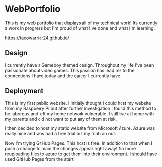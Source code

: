 # WebPortfolio
This is my web portfolio that displays all of my technical work! Its currently a work in progress but I'm proud of what I've done and what I'm learning.

https://tacowarrior24.github.io/

## Design
I currently have a Gameboy themed design. Throughout my life I've been passionate about video games. This passion has lead me to the connections I have today and the career I currently have.

## Deployment
This is my first public website. I initially thought I could host my website from my Raspberry Pi but after further investigation I found this method to be laborous and left my home network vulnerable. I still live at home with my parents and did not want to put any of them at risk. 

I then decided to host my static website from Microsoft Azure. Azure was really nice and was had a free trial but my trial ran out.

Now I'm trying GitHub Pages. This host is free. In addition to that when I push a change to main the changes appear right away! No more reuploading files to azure to get them into their environment. I should have used GitHub Pages from the start!
